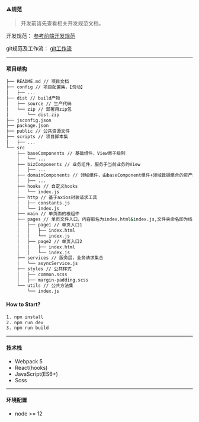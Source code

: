 
#### ⚠️规范

> 开发前请先查看相关开发规范文档。

开发规范： [参考前端开发规范](https://km.xpaas.lenovo.com/pages/viewpage.action?pageId=225674685)

git规范及工作流： [git工作流](https://km.xpaas.lenovo.com/pages/viewpage.action?pageId=225674731)

---

#### 项目结构

```bash
├── README.md // 项目文档
├── config // 项目配置集，【勿动】
│   ├── ...
├── dist // build产物
│   ├── source // 生产代码
│   └── zip // 部署用zip包
│       └── dist.zip
├── jsconfig.json
├── package.json
├── public // 公共资源文件
├── scripts // 项目脚本集
│   ├── ...
└── src
    ├── baseComponents // 基础组件，View原子级别
    │   └── ...
    ├── bizComponents // 业务组件，服务于当前业务的View
    │   ├── ...
    ├── domainComponents // 领域组件，由baseComponent组件+领域数据组合的资产组件
    │   ├── ...
    ├── hooks // 自定义hooks
    │   └── index.js
    ├── http // 基于axios封装请求工具
    │   ├── constants.js
    │   └── index.js
    ├── main // 单页面的根组件
    ├── pages // 单页文件入口，内容取名为index.html&index.js,文件夹命名即为线上路由； 新增页面在此新建
    │   ├── page1 // 单页入口1
    │   │   ├── index.html
    │   │   └── index.js
    │   ├── page2 // 单页入口2
    │   │   ├── index.html
    │   │   └── index.js
    ├── services // 服务层，业务请求集合
    │   └── asyncService.js
    ├── styles // 公共样式
    │   ├── common.scss
    │   ├── margin-padding.scss
    └── utils // 公共方法集
        └── index.js
```


#### How to Start?
```bash
1. npm install
2. npm run dev
3. npm run build
```

---


#### 技术栈

- Webpack 5
- React(hooks)
- JavaScript(ES6+)
- Scss

---

#### 环境配置
- node >= 12
